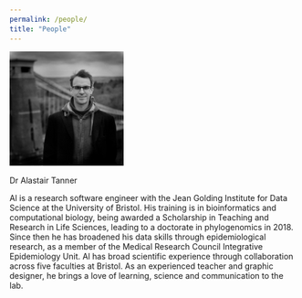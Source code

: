 ```yaml
---
permalink: /people/
title: "People"
---
```


<img src="/assets/images/al-portrait.jpg" width="200" />


Dr Alastair Tanner

Al is a research software engineer with the Jean Golding Institute for Data Science at the University of Bristol. His training is in bioinformatics and computational biology, being awarded a Scholarship in Teaching and Research in Life Sciences, leading to a doctorate in phylogenomics in 2018. Since then he has broadened his data skills through epidemiological research, as a member of the Medical Research Council Integrative Epidemiology Unit. Al has broad scientific experience through collaboration across five faculties at Bristol. As an experienced teacher and graphic designer, he brings a love of learning, science and communication to the lab.
